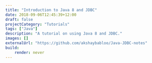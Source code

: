 ```yaml
---
title: "Introduction to Java 8 and JDBC"
date: 2018-09-06T12:45:39+12:00
draft: false
projectCategory: "Tutorials"
tags: ["Java"]
description: "A tutorial on using Java 8 and JDBC."
images: []
externalUrl: "https://github.com/akshaybabloo/Java-JDBC-notes"
build:
    render: never
---
```

